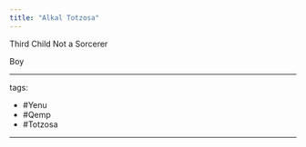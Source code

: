 ```yaml
---
title: "Alkal Totzosa"
---
```


Third Child 
Not a Sorcerer

Boy

---
tags:
 - #Yenu 
 - #Qemp
 - #Totzosa 
---